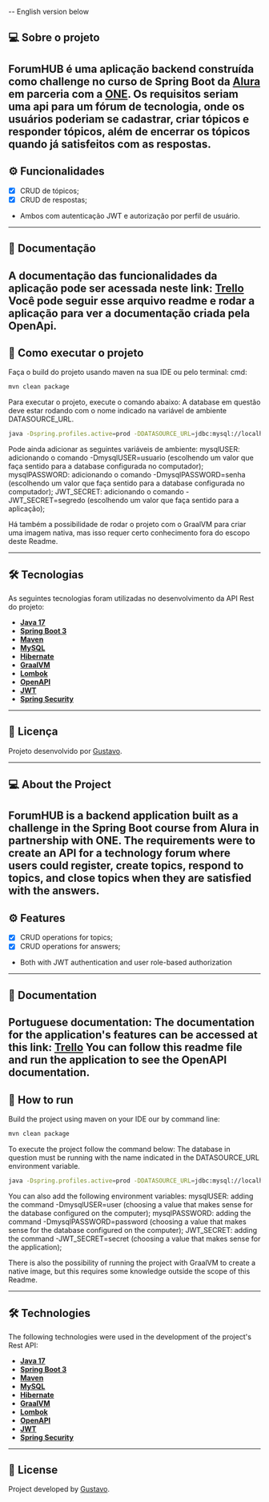 -- English version below
## 💻 Sobre o projeto

ForumHUB é uma aplicação backend construída como challenge no curso de Spring Boot da [Alura](https://www.alura.com.br) em parceria com a [ONE](https://www.oracle.com/br/education/oracle-next-education/).
Os requisitos seriam uma api para um fórum de tecnologia, onde os usuários poderiam se cadastrar, criar tópicos e responder tópicos, além de encerrar os tópicos quando já satisfeitos com as respostas.
---

## ⚙️ Funcionalidades

- [x] CRUD de tópicos;
- [x] CRUD de respostas;
- Ambos com autenticação JWT e autorização por perfil de usuário.

---

## 📄 Documentação

A documentação das funcionalidades da aplicação pode ser acessada neste link: <a href="https://trello.com/b/OKIUKgxe/alura-f%C3%B3rum-challenge-one-sprint-01">Trello</a>
Você pode seguir esse arquivo readme e rodar a aplicação para ver a documentação criada pela OpenApi.
---

## 🚀 Como executar o projeto
Faça o build do projeto usando maven na sua IDE ou pelo terminal:
cmd:
```bash
mvn clean package

```
Para executar o projeto, execute o comando abaixo:
A database em questão deve estar rodando com o nome indicado na variável de ambiente DATASOURCE_URL.

```bash
java -Dspring.profiles.active=prod -DDATASOURCE_URL=jdbc:mysql://localhost/FORUMHUB -jar caminho_do_jar.jar
```
Pode ainda adicionar as seguintes variáveis de ambiente:
mysqlUSER: adicionando o comando -DmysqlUSER=usuario (escolhendo um valor que faça sentido para a database configurada no computador);
mysqlPASSWORD: adicionando o comando -DmysqlPASSWORD=senha (escolhendo um valor que faça sentido para a database configurada no computador);
JWT_SECRET: adicionando o comando -JWT_SECRET=segredo (escolhendo um valor que faça sentido para a aplicação);

Há também a possibilidade de rodar o projeto com o GraalVM para criar uma imagem nativa, mas isso requer certo conhecimento fora do escopo deste Readme.
___
## 🛠 Tecnologias

As seguintes tecnologias foram utilizadas no desenvolvimento da API Rest do projeto:

- **[Java 17](https://www.oracle.com/java)**
- **[Spring Boot 3](https://spring.io/projects/spring-boot)**
- **[Maven](https://maven.apache.org)**
- **[MySQL](https://www.mysql.com)**
- **[Hibernate](https://hibernate.org)**
- **[GraalVM](https://www.graalvm.org)**
- **[Lombok](https://projectlombok.org)**
- **[OpenAPI](https://swagger.io)**
- **[JWT](https://jwt.io)**
- **[Spring Security](https://spring.io/projects/spring-security)**

---

## 📝 Licença

Projeto desenvolvido por [Gustavo](https://allogica.com/).


---

## 💻 About the Project

ForumHUB is a backend application built as a challenge in the Spring Boot course from Alura in partnership with ONE.
The requirements were to create an API for a technology forum where users could register, create topics, respond to topics, and close topics when they are satisfied with the answers.
---

## ⚙️ Features

- [x] CRUD operations for topics;
- [x] CRUD operations for answers;
- Both with JWT authentication and user role-based authorization

---

## 📄 Documentation

Portuguese documentation:
The documentation for the application's features can be accessed at this link: <a href="https://trello.com/b/OKIUKgxe/alura-f%C3%B3rum-challenge-one-sprint-01">Trello</a>
You can follow this readme file and run the application to see the OpenAPI documentation.
---

## 🚀 How to run

Build the project using maven on your IDE our by command line:
```bash
mvn clean package

```
To execute the project follow the command below:
The database in question must be running with the name indicated in the DATASOURCE_URL environment variable.

```bash
java -Dspring.profiles.active=prod -DDATASOURCE_URL=jdbc:mysql://localhost/FORUMHUB -jar caminho_do_jar.jar
```

You can also add the following environment variables:
mysqlUSER: adding the command -DmysqlUSER=user (choosing a value that makes sense for the database configured on the computer);
mysqlPASSWORD: adding the command -DmysqlPASSWORD=password (choosing a value that makes sense for the database configured on the computer);
JWT_SECRET: adding the command -JWT_SECRET=secret (choosing a value that makes sense for the application);

There is also the possibility of running the project with GraalVM to create a native image, but this requires some knowledge outside the scope of this Readme.
___
## 🛠 Technologies

The following technologies were used in the development of the project's Rest API:

- **[Java 17](https://www.oracle.com/java)**
- **[Spring Boot 3](https://spring.io/projects/spring-boot)**
- **[Maven](https://maven.apache.org)**
- **[MySQL](https://www.mysql.com)**
- **[Hibernate](https://hibernate.org)**
- **[GraalVM](https://www.graalvm.org)**
- **[Lombok](https://projectlombok.org)**
- **[OpenAPI](https://swagger.io)**
- **[JWT](https://jwt.io)**
- **[Spring Security](https://spring.io/projects/spring-security)**

---

## 📝 License

Project developed by [Gustavo](https://allogica.com/).
